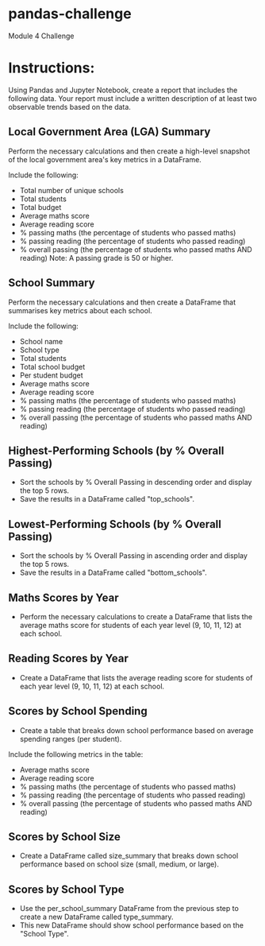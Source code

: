 # pandas-challenge
Module 4 Challenge

# Instructions:
Using Pandas and Jupyter Notebook, create a report that includes the following data. Your report must include a written description of at least two observable trends based on the data.

## Local Government Area (LGA) Summary
Perform the necessary calculations and then create a high-level snapshot of the local government area's key metrics in a DataFrame.

Include the following:

* Total number of unique schools
* Total students
* Total budget
* Average maths score
* Average reading score
* % passing maths (the percentage of students who passed maths)
* % passing reading (the percentage of students who passed reading)
* % overall passing (the percentage of students who passed maths AND reading) Note: A passing grade is 50 or higher.

## School Summary
Perform the necessary calculations and then create a DataFrame that summarises key metrics about each school.

Include the following:
* School name
* School type
* Total students
* Total school budget
* Per student budget
* Average maths score
* Average reading score
* % passing maths (the percentage of students who passed maths)
* % passing reading (the percentage of students who passed reading)
* % overall passing (the percentage of students who passed maths AND reading)

## Highest-Performing Schools (by % Overall Passing)
* Sort the schools by % Overall Passing in descending order and display the top 5 rows.
* Save the results in a DataFrame called "top_schools".

## Lowest-Performing Schools (by % Overall Passing)
* Sort the schools by % Overall Passing in ascending order and display the top 5 rows.
* Save the results in a DataFrame called "bottom_schools".

## Maths Scores by Year
* Perform the necessary calculations to create a DataFrame that lists the average maths score for students of each year level (9, 10, 11, 12) at each school.

## Reading Scores by Year
* Create a DataFrame that lists the average reading score for students of each year level (9, 10, 11, 12) at each school.

## Scores by School Spending
* Create a table that breaks down school performance based on average spending ranges (per student).

Include the following metrics in the table:
* Average maths score
* Average reading score
* % passing maths (the percentage of students who passed maths)
* % passing reading (the percentage of students who passed reading)
* % overall passing (the percentage of students who passed maths AND reading)

## Scores by School Size
* Create a DataFrame called size_summary that breaks down school performance based on school size (small, medium, or large).

## Scores by School Type
* Use the per_school_summary DataFrame from the previous step to create a new DataFrame called type_summary.
* This new DataFrame should show school performance based on the "School Type".
